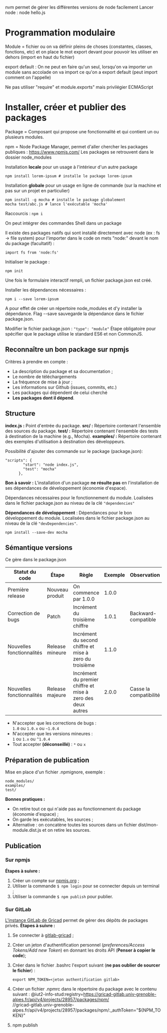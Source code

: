 nvm permet de gérer les différentes versions de node facilement
Lancer node : node hello.js

# Programmation modulaire
Module = fichier ou on va définir pleins de choses (constantes, classes, fonctions, etc) et on place le mot export devant pour pouvoir les utiliser en dehors (import en haut du fichier)

export default : On ne peut en faire qu'un seul, lorsqu'on va importer un module sans accolade on va import ce qu'on a export default (peut import comment on l'appelle)

Ne pas utiliser "require" et module.exports" mais privilégier ECMAScript

# Installer, créer et publier des packages 
Package = Composant qui propose une fonctionnalité et qui contient un ou plusieurs modules.

npm = Node Package Manager, permet d'aller chercher les packages publiques :
https://www.npmjs.com/
Les packages se retrouvent dans le dossier node_modules

Installation **locale** pour un usage à l'intérieur d'un autre package
```
npm install lorem-ipsum # installe le package lorem-ipsum
```

Installation **globale** pour un usage en ligne de commande (sur la machine et pas sur un projet en particulier)
```
npm install -g mocha # installe le package globalement
mocha test/abc.js # lance l'exécutable 'mocha'
```

Raccourcis : `npm i`

On peut intégrer des commandes Shell dans un package

Il existe des packages natifs qui sont installé directement avec node (ex : fs -> file system)
pour l'importer dans le code on mets "node:"  devant le nom du package (facultatif) :
```
import fs from 'node:fs'
```

Initialiser le package :
```
npm init
```
Une fois le formulaire interactif rempli, un fichier package.json est créé.

Installer les dépendances nécessaires :
```
npm i --save lorem-ipsum
```
A pour effet de créer un répertoire node_modules et d'y installer la dépendance. Flag --save sauvegarde la dépendance dans le fichier package.json.

Modifier le fichier package.json :
 `"type": "module"`
 Étape obligatoire pour spécifier que le package utilise le standard ES6 et non CommonJS.

## Reconnaître un bon package sur npmjs
Critères à prendre en compte :
- La description du package et sa documentation ;
- Le nombre de téléchargements
- La fréquence de mise à jour ;
- Les informations sur Github (issues, commits, etc.)
- Les packages qui dépendent de celui cherché
- **Les packages dont il dépend**.

## Structure
**index.js :** Point d'entrée du package.
**src/ :** Répertoire contenant l'ensemble des sources du package.
**test/ :** Répertoire contenant l'ensemble des tests à destination de la machine (e.g., Mocha).
**examples/ :** Répertoire contenant des exemples d'utilisation à destination des développeurs.

Possibilité d'ajouter des commande sur le package (package.json): 
```
"scripts": {
	    "start": "node index.js",
	    "test": "mocha"
	  },
```

**Bon à savoir :** L'installation d'un package **ne résulte pas** en l'installation de ses dépendances de développement (économie d'espace).

Dépendances nécessaires pour le fonctionnement du module. Loalisées dans le fichier package.json au niveau de la clé `"dependencies"`

**Dépendances de développement** :
Dépendances pour le bon développement du module. Localisées dans le fichier package.json au niveau de la clé `"devDependencies"`.
```
npm install --save-dev mocha
```

## Sémantique versions
Ce gère dans le package.json

|Statut du code|Étape|Règle|Exemple|Observation|
|---|---|---|---|---|
|Première release|Nouveau produit|On commence par 1.0.0|1.0.0||
|Correction de bugs|Patch|Incrément du troisième chiffre|1.0.1|Backward-compatible|
|Nouvelles fonctionnalités|Release mineure|Incrément du second chiffre et mise à zero du troisième|1.1.0|
|Nouvelles fonctionnalités|Release majeure|Incrément du premier chiffre et mise à zero des deux autres|2.0.0|Casse la compatibilité|
- N'accepter que les corrections de bugs :  
    `1.0` ou `1.0.x` ou `~1.0.4`
- N'accepter que les versions mineures :  
    `1` ou `1.x` ou `^1.0.4`
- Tout accepter **(déconseillé)** : `*` ou `x`

## Préparation de publication 
Mise en place d'un fichier .npmignore, exemple :
```
node_modules/
examples/
test/
```

**Bonnes pratiques :**
- On retire tout ce qui n'aide pas au fonctionnement du package (économie d'espace) ;
- On garde les exécutables, les sources ;
- Alternative : on concatène toutes les sources dans un fichier dist/mon-module.dist.js et on retire les sources.

## Publication 
### Sur npmjs
**Étapes à suivre :**

1. Créer un compte sur [npmjs.org](https://npmjs.com) ;
2. Utiliser la commande `$ npm login` pour se connecter depuis un terminal ;
3. Utiliser la commande `$ npm publish` pour publier.

### Sur GitLab
[L'instance GitLab de Gricad](https://gricad-gitlab.univ-grenoble-alpes.fr/) permet de gérer des dépôts de packages privés.
**Étapes à suivre :**

1. Se connecter à [gitlab-gricad](https://gricad-gitlab.univ-grenoble-alpes.fr/) ;
2. Créer un jeton d'authentification personnel (_preferences/Access Tokens/Add new Token_) en donnant les droits API (**Penser à copier le code**);
3. Créer dans le fichier .bashrc l'export suivant (**ne pas oublier de sourcer le fichier**) :
    
    `export NPM_TOKEN=<jeton authentification gitlab>`
                
    
4. Créer un fichier .npmrc dans le répertoire du package avec le contenu suivant :  @iut2-info-stud:registry=https://gricad-gitlab.univ-grenoble-alpes.fr/api/v4/projects/28957/packages/npm/  
    //gricad-gitlab.univ-grenoble-alpes.fr/api/v4/projects/28957/packages/npm/:_authToken="${NPM_TOKEN}"
5. npm publish
   
